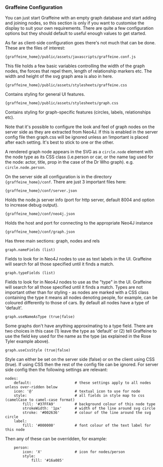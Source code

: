 ### Graffeine Configuration

You can just start Graffeine with an empty graph database and start adding and joining nodes, so this section is only if you want to customise the display to suit your own requirements. There are quite a few configuration options but they should default to useful enough values to get started.

As far as client-side configuration goes there's not much that can be done. These are the files of interest:

    {graffeine_home}/public/assets/javascripts/graffeine.conf.js

This file holds a few basic variables controlling the width of the graph nodes, the forces that repel them, length of relationship markers etc. The width and height of the svg graph area is also in here.
    
    {graffeine_home}/public/assets/stylesheets/graffeine.css

Contains styling for general UI features.

    {graffeine_home}/public/assets/stylesheets/graph.css

Contains styling for graph-specific features (circles, labels, relationships etc).

Note that it's possible to configure the look and feel of graph nodes on the server side as they are extracted from Neo4J. If this is enabled in the server config file then graph.css will be ignored unless an !important is placed after each setting. It's best to stick to one or the other.

A rendered graph node appears in the SVG as a ```circle.node``` element with the node type as its CSS class (i.e.person or car, or the name tag used for the node: actor, title, prop in the case of the Dr Who graph). e.g. ```circle.node.person```.

On the server side all configuration is in the directory ```{graffeine_home}/conf```. There are just 3 important files here:

    {graffeine_home}/conf/server.json

Holds the node.js server info (port for http server, default 8004 and option to increase debug output).

    {graffeine_home}/conf/neo4j.json

Holds the host and port for connecting to the appropriate Neo4J instance

    {graffeine_home}/conf/graph.json

Has three main sections: graph, nodes and rels

    graph.nameFields (list)

Fields to look for in Neo4J nodes to use as text labels in the UI. Graffeine will search for all those specified until it finds a match.
    
    graph.typeFields (list)

Fields to look for in Neo4J nodes to use as the "type" in the UI. Graffeine will search for all those specified until it finds a match. Types are not important other than for styling - as nodes are marked with a CSS class containing the type it means all nodes denoting people, for example, can be coloured differently to those of cars. By default all nodes have a type of 'default'.
    
    graph.useNameAsType (true|false)

Some graphs don't have anything approximating to a type field. There are two choices in this case (1) leave the type as 'default' or (2) tell Graffeine to use the field key used for the name as the type (as explained in the Rose Tyler example above).

    graph.useCssStyle (true|false)

Style can either be set on the server side (false) or on the client using CSS (true). If using CSS then the rest of the config file can be ignored. For server side config then the following settings are relevant:

    nodes:
        default:                    # these settings apply to all nodes unless over-ridden below
        icon: '@'                   # textual icon to use for node
        style:                      # all fields in style map to css (camelCase to camel-case format)
            fill: '#37FFA9'         # background colour of this node type
            strokeWidth: '1px'      # width of the line around svg circle
            stroke: '#002636'       # colour of the line around the svg circle
        label:
            fill: '#000000'         # font colour of the text label for this node

Then any of these can be overridden, for example:

        person:
            icon: 'X'               # icon for nodes/person
            style:
                fill: '#16a085'
